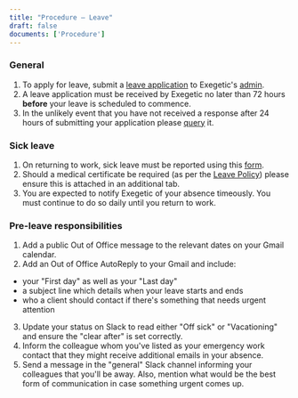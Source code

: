 ```yaml
---
title: "Procedure – Leave"
draft: false
documents: ['Procedure']
---
```


### General

<!-- 1. Should you have any queries please consult the <a href="#">Leave - Policy</a>. -->
1. To apply for leave, submit a <a href="https://docs.google.com/spreadsheets/u/0/?ftv=1&folder=0AP56blNZjL2PUk9PVA&tgif=d">leave application</a> to Exegetic's <a href="mailto:admin@exegetic.biz?subject=Annual Leave Application Status">admin</a>.
2. A leave application must be received by Exegetic no later than 72 hours <strong>before</strong> your leave is scheduled to commence.
3. In the unlikely event that you have not received a response after 24 hours of submitting your application please <a href="mailto:admin@exegetic.biz?subject=Annual Leave Application Status">query</a> it.

### Sick leave
1. On returning to work, sick leave must be reported using this <a href="https://docs.google.com/spreadsheets/u/0/?ftv=1&folder=0AP56blNZjL2PUk9PVA&tgif=d">form</a>.
2. Should a medical certificate be required (as per the <a href="https://www.exegetic.biz/internal/policy-leave/">Leave Policy</a>) please ensure this is attached in an additional tab.
3. You are expected to notify Exegetic of your absence timeously. You must continue to do so daily until you return to work.


### Pre-leave responsibilities

<!-- Once any leave has been granted you will need to inform your collegues by: -->
1. Add a public Out of Office message to the relevant dates on your Gmail calendar.
2. Add an Out of Office AutoReply to your Gmail and include:
 - your "First day" as well as your "Last day"
 - a subject line which details when your leave starts and ends
 - who a client should contact if there's something that needs urgent attention
3. Update your status on Slack to read either "Off sick" or "Vacationing" and ensure the "clear after" is set correctly. 
4. Inform the colleague whom you've listed as your emergency work contact that they might receive additional emails in your absence.
5. Send a message in the "general" Slack channel informing your colleagues that you'll be away. Also, mention what would be the best form of communication in case something urgent comes up. 
